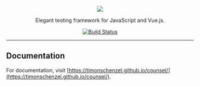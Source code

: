 <p align="center">
    <a href="https://tailwindcss.com/" target="_blank"><img src="https://raw.githubusercontent.com/timonschenzel/counsel/first-release/art/logo.jpg"></a>
</p>

<p align="center">
    Elegant testing framework for JavaScript and Vue.js.
</p>

<p align="center">
    <a href="https://travis-ci.org/timonschenzel/counsel"><img src="https://img.shields.io/travis/timonschenzel/counsel/master.svg" alt="Build Status"></a>
</p>

------

## Documentation

For documentation, visit [https://timonschenzel.github.io/counsel/](https://timonschenzel.github.io/counsel/).
